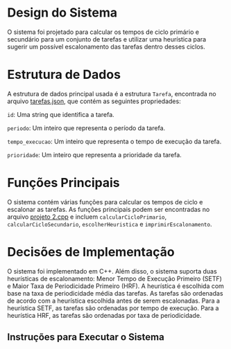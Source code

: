 # Design do Sistema

O sistema foi projetado para calcular os tempos de ciclo primário e secundário para um conjunto de tarefas e utilizar uma heurística para sugerir um possível escalonamento das tarefas dentro desses ciclos.

# Estrutura de Dados
A estrutura de dados principal usada é a estrutura `Tarefa`, encontrada no arquivo [tarefas.json](https://github.com/NibiruFT/Sistemas-em-Tempo-Real/blob/main/Projeto%202/projeto%202/tarefas.json), que contém as seguintes propriedades:

`id`: Uma string que identifica a tarefa.

`periodo`: Um inteiro que representa o período da tarefa.

`tempo_execucao`: Um inteiro que representa o tempo de execução da tarefa.

`prioridade`: Um inteiro que representa a prioridade da tarefa.

# Funções Principais
O sistema contém várias funções para calcular os tempos de ciclo e escalonar as tarefas. As funções principais podem ser encontradas no arquivo [projeto 2.cpp](https://github.com/NibiruFT/Sistemas-em-Tempo-Real/blob/main/Projeto%202/projeto%202/projeto%202.cpp) e incluem `calcularCicloPrimario`, `calcularCicloSecundario`, `escolherHeuristica` e `imprimirEscalonamento`.

# Decisões de Implementação
O sistema foi implementado em C++. Além disso, o sistema suporta duas heurísticas de escalonamento: Menor Tempo de Execução Primeiro (SETF) e Maior Taxa de Periodicidade Primeiro (HRF). A heurística é escolhida com base na taxa de periodicidade média das tarefas. As tarefas são ordenadas de acordo com a heurística escolhida antes de serem escalonadas. Para a heurística SETF, as tarefas são ordenadas por tempo de execução. Para a heurística HRF, as tarefas são ordenadas por taxa de periodicidade.

## Instruções para Executar o Sistema


